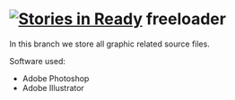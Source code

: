 [![Stories in Ready](https://badge.waffle.io/johnnypesola/freeloader.png?label=ready&title=Ready)](https://waffle.io/johnnypesola/freeloader)
freeloader
==========
In this branch we store all graphic related source files.

Software used:

* Adobe Photoshop
* Adobe Illustrator
